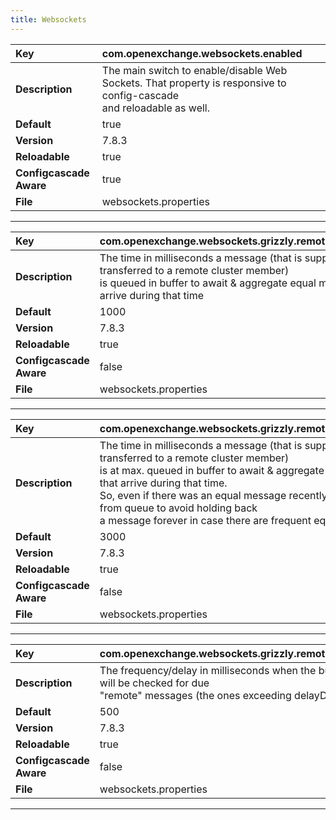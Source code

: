 ```yaml
---
title: Websockets
---
```


| __Key__ | com.openexchange.websockets.enabled |
|:----------------|:--------|
| __Description__ | The main switch to enable/disable Web Sockets. That property is responsive to config-cascade<br>and reloadable as well.<br> |
| __Default__ | true |
| __Version__ | 7.8.3 |
| __Reloadable__ | true |
| __Configcascade Aware__ | true |
| __File__ | websockets.properties |

---
| __Key__ | com.openexchange.websockets.grizzly.remote.delayDuration |
|:----------------|:--------|
| __Description__ | The time in milliseconds a message (that is supposed to be transferred to a remote cluster member)<br>is queued in buffer to await & aggregate equal messages that arrive during that time<br> |
| __Default__ | 1000 |
| __Version__ | 7.8.3 |
| __Reloadable__ | true |
| __Configcascade Aware__ | false |
| __File__ | websockets.properties |

---
| __Key__ | com.openexchange.websockets.grizzly.remote.maxDelayDuration |
|:----------------|:--------|
| __Description__ | The time in milliseconds a message (that is supposed to be transferred to a remote cluster member)<br>is at max. queued in buffer to await & aggregate equal messages that arrive during that time.<br>So, even if there was an equal message recently, message is flushed from queue to avoid holding back<br>a message forever in case there are frequent equal messages.<br> |
| __Default__ | 3000 |
| __Version__ | 7.8.3 |
| __Reloadable__ | true |
| __Configcascade Aware__ | false |
| __File__ | websockets.properties |

---
| __Key__ | com.openexchange.websockets.grizzly.remote.timerFrequency |
|:----------------|:--------|
| __Description__ | The frequency/delay in milliseconds when the buffering queue will be checked for due<br>"remote" messages (the ones exceeding delayDuration in queue)<br> |
| __Default__ | 500 |
| __Version__ | 7.8.3 |
| __Reloadable__ | true |
| __Configcascade Aware__ | false |
| __File__ | websockets.properties |

---
